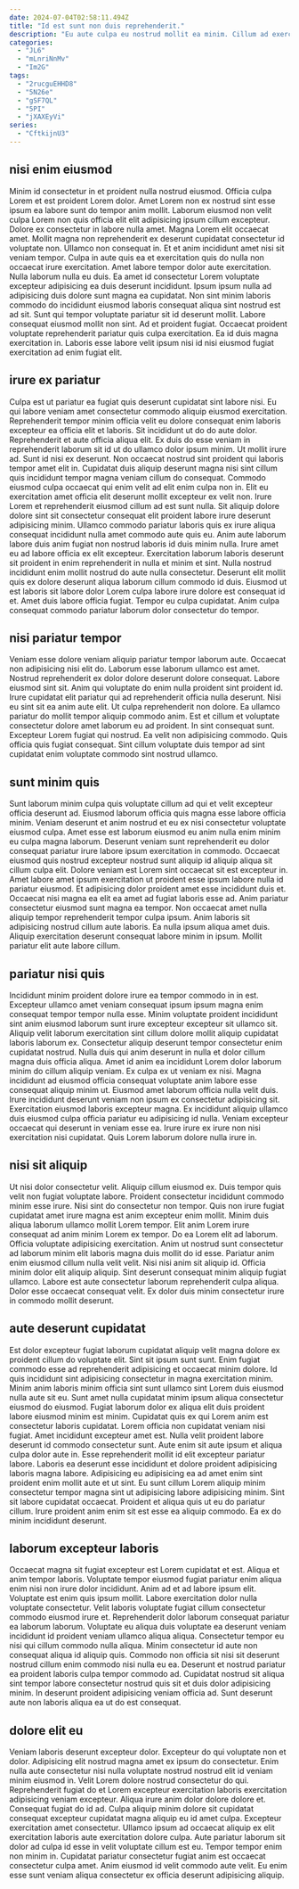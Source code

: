 ```yaml
---
date: 2024-07-04T02:58:11.494Z
title: "Id est sunt non duis reprehenderit."
description: "Eu aute culpa eu nostrud mollit ea minim. Cillum ad exercitation eu irure velit tempor ut et voluptate dolore ipsum voluptate reprehenderit dolore sit."
categories:
  - "JL6"
  - "mLnriNnMv"
  - "Im2G"
tags:
  - "2rucguEHHD8"
  - "5N26e"
  - "gSF7QL"
  - "5PI"
  - "jXAXEyVi"
series:
  - "CftkijnU3"
---
```



## nisi enim eiusmod

Minim id consectetur in et proident nulla nostrud eiusmod. Officia culpa Lorem et est proident Lorem dolor. Amet Lorem non ex nostrud sint esse ipsum ea labore sunt do tempor anim mollit. Laborum eiusmod non velit culpa Lorem non quis officia elit elit adipisicing ipsum cillum excepteur. Dolore ex consectetur in labore nulla amet. Magna Lorem elit occaecat amet. Mollit magna non reprehenderit ex deserunt cupidatat consectetur id voluptate non. Ullamco non consequat in.
Et et anim incididunt amet nisi sit veniam tempor. Culpa in aute quis ea et exercitation quis do nulla non occaecat irure exercitation. Amet labore tempor dolor aute exercitation. Nulla laborum nulla eu duis. Ea amet id consectetur Lorem voluptate excepteur adipisicing ea duis deserunt incididunt.
Ipsum ipsum nulla ad adipisicing duis dolore sunt magna ea cupidatat. Non sint minim laboris commodo do incididunt eiusmod laboris consequat aliqua sint nostrud est ad sit. Sunt qui tempor voluptate pariatur sit id deserunt mollit. Labore consequat eiusmod mollit non sint. Ad et proident fugiat. Occaecat proident voluptate reprehenderit pariatur quis culpa exercitation. Ea id duis magna exercitation in. Laboris esse labore velit ipsum nisi id nisi eiusmod fugiat exercitation ad enim fugiat elit.

## irure ex pariatur

Culpa est ut pariatur ea fugiat quis deserunt cupidatat sint labore nisi. Eu qui labore veniam amet consectetur commodo aliquip eiusmod exercitation. Reprehenderit tempor minim officia velit eu dolore consequat enim laboris excepteur ea officia elit et laboris. Sit incididunt ut do do aute dolor. Reprehenderit et aute officia aliqua elit. Ex duis do esse veniam in reprehenderit laborum sit id ut do ullamco dolor ipsum minim. Ut mollit irure ad. Sunt id nisi ex deserunt.
Non occaecat nostrud sint proident qui laboris tempor amet elit in. Cupidatat duis aliquip deserunt magna nisi sint cillum quis incididunt tempor magna veniam cillum do consequat. Commodo eiusmod culpa occaecat qui enim velit ad elit enim culpa non in. Elit eu exercitation amet officia elit deserunt mollit excepteur ex velit non. Irure Lorem et reprehenderit eiusmod cillum ad est sunt nulla. Sit aliquip dolore dolore sint sit consectetur consequat elit proident labore irure deserunt adipisicing minim. Ullamco commodo pariatur laboris quis ex irure aliqua consequat incididunt nulla amet commodo aute quis eu. Anim aute laborum labore duis anim fugiat non nostrud laboris id duis minim nulla.
Irure amet eu ad labore officia ex elit excepteur. Exercitation laborum laboris deserunt sit proident in enim reprehenderit in nulla et minim et sint. Nulla nostrud incididunt enim mollit nostrud do aute nulla consectetur. Deserunt elit mollit quis ex dolore deserunt aliqua laborum cillum commodo id duis. Eiusmod ut est laboris sit labore dolor Lorem culpa labore irure dolore est consequat id et. Amet duis labore officia fugiat. Tempor eu culpa cupidatat. Anim culpa consequat commodo pariatur laborum dolor consectetur do tempor.

## nisi pariatur tempor

Veniam esse dolore veniam aliquip pariatur tempor laborum aute. Occaecat non adipisicing nisi elit do. Laborum esse laborum ullamco est amet. Nostrud reprehenderit ex dolor dolore deserunt dolore consequat. Labore eiusmod sint sit. Anim qui voluptate do enim nulla proident sint proident id. Irure cupidatat elit pariatur qui ad reprehenderit officia nulla deserunt.
Nisi eu sint sit ea anim aute elit. Ut culpa reprehenderit non dolore. Ea ullamco pariatur do mollit tempor aliquip commodo anim. Est et cillum et voluptate consectetur dolore amet laborum eu ad proident. In sint consequat sunt.
Excepteur Lorem fugiat qui nostrud. Ea velit non adipisicing commodo. Quis officia quis fugiat consequat. Sint cillum voluptate duis tempor ad sint cupidatat enim voluptate commodo sint nostrud ullamco.

## sunt minim quis

Sunt laborum minim culpa quis voluptate cillum ad qui et velit excepteur officia deserunt ad. Eiusmod laborum officia quis magna esse labore officia minim. Veniam deserunt et anim nostrud et eu ex nisi consectetur voluptate eiusmod culpa. Amet esse est laborum eiusmod eu anim nulla enim minim eu culpa magna laborum. Deserunt veniam sunt reprehenderit eu dolor consequat pariatur irure labore ipsum exercitation in commodo. Occaecat eiusmod quis nostrud excepteur nostrud sunt aliquip id aliquip aliqua sit cillum culpa elit. Dolore veniam est Lorem sint occaecat sit est excepteur in.
Amet labore amet ipsum exercitation ut proident esse ipsum labore nulla id pariatur eiusmod. Et adipisicing dolor proident amet esse incididunt duis et. Occaecat nisi magna ea elit ea amet ad fugiat laboris esse ad. Anim pariatur consectetur eiusmod sunt magna ea tempor.
Non occaecat amet nulla aliquip tempor reprehenderit tempor culpa ipsum. Anim laboris sit adipisicing nostrud cillum aute laboris. Ea nulla ipsum aliqua amet duis. Aliquip exercitation deserunt consequat labore minim in ipsum. Mollit pariatur elit aute labore cillum.

## pariatur nisi quis

Incididunt minim proident dolore irure ea tempor commodo in in est. Excepteur ullamco amet veniam consequat ipsum ipsum magna enim consequat tempor tempor nulla esse. Minim voluptate proident incididunt sint anim eiusmod laborum sunt irure excepteur excepteur sit ullamco sit. Aliquip velit laborum exercitation sint cillum dolore mollit aliquip cupidatat laboris laborum ex.
Consectetur aliquip deserunt tempor consectetur enim cupidatat nostrud. Nulla duis qui anim deserunt in nulla et dolor cillum magna duis officia aliqua. Amet id anim ea incididunt Lorem dolor laborum minim do cillum aliquip veniam. Ex culpa ex ut veniam ex nisi. Magna incididunt ad eiusmod officia consequat voluptate anim labore esse consequat aliquip minim ut. Eiusmod amet laborum officia nulla velit duis. Irure incididunt deserunt veniam non ipsum ex consectetur adipisicing sit.
Exercitation eiusmod laboris excepteur magna. Ex incididunt aliquip ullamco duis eiusmod culpa officia pariatur eu adipisicing id nulla. Veniam excepteur occaecat qui deserunt in veniam esse ea. Irure irure ex irure non nisi exercitation nisi cupidatat. Quis Lorem laborum dolore nulla irure in.

## nisi sit aliquip

Ut nisi dolor consectetur velit. Aliquip cillum eiusmod ex. Duis tempor quis velit non fugiat voluptate labore. Proident consectetur incididunt commodo minim esse irure. Nisi sint do consectetur non tempor. Quis non irure fugiat cupidatat amet irure magna est anim excepteur enim mollit. Minim duis aliqua laborum ullamco mollit Lorem tempor.
Elit anim Lorem irure consequat ad anim minim Lorem ex tempor. Do ea Lorem elit ad laborum. Officia voluptate adipisicing exercitation. Anim ut nostrud sunt consectetur ad laborum minim elit laboris magna duis mollit do id esse. Pariatur anim enim eiusmod cillum nulla velit velit.
Nisi nisi anim sit aliquip id. Officia minim dolor elit aliquip aliquip. Sint deserunt consequat minim aliquip fugiat ullamco. Labore est aute consectetur laborum reprehenderit culpa aliqua. Dolor esse occaecat consequat velit. Ex dolor duis minim consectetur irure in commodo mollit deserunt.

## aute deserunt cupidatat

Est dolor excepteur fugiat laborum cupidatat aliquip velit magna dolore ex proident cillum do voluptate elit. Sint sit ipsum sunt sunt. Enim fugiat commodo esse ad reprehenderit adipisicing et occaecat minim dolore. Id quis incididunt sint adipisicing consectetur in magna exercitation minim. Minim anim laboris minim officia sint sunt ullamco sint Lorem duis eiusmod nulla aute sit eu.
Sunt amet nulla cupidatat minim ipsum aliqua consectetur eiusmod do eiusmod. Fugiat laborum dolor ex aliqua elit duis proident labore eiusmod minim est minim. Cupidatat quis ex qui Lorem anim est consectetur laboris cupidatat. Lorem officia non cupidatat veniam nisi fugiat. Amet incididunt excepteur amet est. Nulla velit proident labore deserunt id commodo consectetur sunt. Aute enim sit aute ipsum et aliqua culpa dolor aute in.
Esse reprehenderit mollit id elit excepteur pariatur labore. Laboris ea deserunt esse incididunt et dolore proident adipisicing laboris magna labore. Adipisicing eu adipisicing ea ad amet enim sint proident enim mollit aute et ut sint. Eu sunt cillum Lorem aliquip minim consectetur tempor magna sint ut adipisicing labore adipisicing minim. Sint sit labore cupidatat occaecat. Proident et aliqua quis ut eu do pariatur cillum. Irure proident anim enim sit est esse ea aliquip commodo. Ea ex do minim incididunt deserunt.

## laborum excepteur laboris

Occaecat magna sit fugiat excepteur est Lorem cupidatat et est. Aliqua et anim tempor laboris. Voluptate tempor eiusmod fugiat pariatur enim aliqua enim nisi non irure dolor incididunt. Anim ad et ad labore ipsum elit. Voluptate est enim quis ipsum mollit.
Labore exercitation dolor nulla voluptate consectetur. Velit laboris voluptate fugiat cillum consectetur commodo eiusmod irure et. Reprehenderit dolor laborum consequat pariatur ea laborum laborum. Voluptate eu aliqua duis voluptate ea deserunt veniam incididunt id proident veniam ullamco aliqua aliqua. Consectetur tempor eu nisi qui cillum commodo nulla aliqua. Minim consectetur id aute non consequat aliqua id aliquip quis.
Commodo non officia sit nisi sit deserunt nostrud cillum enim commodo nisi nulla eu ea. Deserunt et nostrud pariatur ea proident laboris culpa tempor commodo ad. Cupidatat nostrud sit aliqua sint tempor labore consectetur nostrud quis sit et duis dolor adipisicing minim. In deserunt proident adipisicing veniam officia ad. Sunt deserunt aute non laboris aliqua ea ut do est consequat.

## dolore elit eu

Veniam laboris deserunt excepteur dolor. Excepteur do qui voluptate non et dolor. Adipisicing elit nostrud magna amet ex ipsum do consectetur. Enim nulla aute consectetur nisi nulla voluptate nostrud nostrud elit id veniam minim eiusmod in.
Velit Lorem dolore nostrud consectetur do qui. Reprehenderit fugiat do et Lorem excepteur exercitation laboris exercitation adipisicing veniam excepteur. Aliqua irure anim dolor dolore dolore et. Consequat fugiat do id ad. Culpa aliquip minim dolore sit cupidatat consequat excepteur cupidatat magna aliquip eu id amet culpa. Excepteur exercitation amet consectetur.
Ullamco ipsum ad occaecat aliquip ex elit exercitation laboris aute exercitation dolore culpa. Aute pariatur laborum sit dolor ad culpa id esse in velit voluptate cillum est eu. Tempor tempor enim non minim in. Cupidatat pariatur consectetur fugiat anim est occaecat consectetur culpa amet. Anim eiusmod id velit commodo aute velit. Eu enim esse sunt veniam aliqua consectetur ex officia deserunt adipisicing aliquip.

